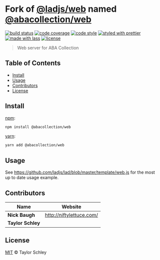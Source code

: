 # Fork of [**@ladjs/web**](https://github.com/ladjs/web) named [**@abacollection/web**](https:/github.com/abacollection/web)

[![build status](https://img.shields.io/travis/ladjs/web.svg)](https://travis-ci.org/ladjs/web)
[![code coverage](https://img.shields.io/codecov/c/github/ladjs/web.svg)](https://codecov.io/gh/ladjs/web)
[![code style](https://img.shields.io/badge/code_style-XO-5ed9c7.svg)](https://github.com/sindresorhus/xo)
[![styled with prettier](https://img.shields.io/badge/styled_with-prettier-ff69b4.svg)](https://github.com/prettier/prettier)
[![made with lass](https://img.shields.io/badge/made_with-lass-95CC28.svg)](https://lass.js.org)
[![license](https://img.shields.io/github/license/ladjs/web.svg)](LICENSE)

> Web server for ABA Collection


## Table of Contents

* [Install](#install)
* [Usage](#usage)
* [Contributors](#contributors)
* [License](#license)


## Install

[npm][]:

```sh
npm install @abacollection/web
```

[yarn][]:

```sh
yarn add @abacollection/web
```


## Usage

See <https://github.com/ladjs/lad/blob/master/template/web.js> for the most up to date usage example.


## Contributors

| Name              | Website                    |
| ----------------- | -------------------------- |
| **Nick Baugh**    | <http://niftylettuce.com/> |
| **Taylor Schley** |                            |


## License

[MIT](LICENSE) © Taylor Schley


##

[npm]: https://www.npmjs.com/

[yarn]: https://yarnpkg.com/
